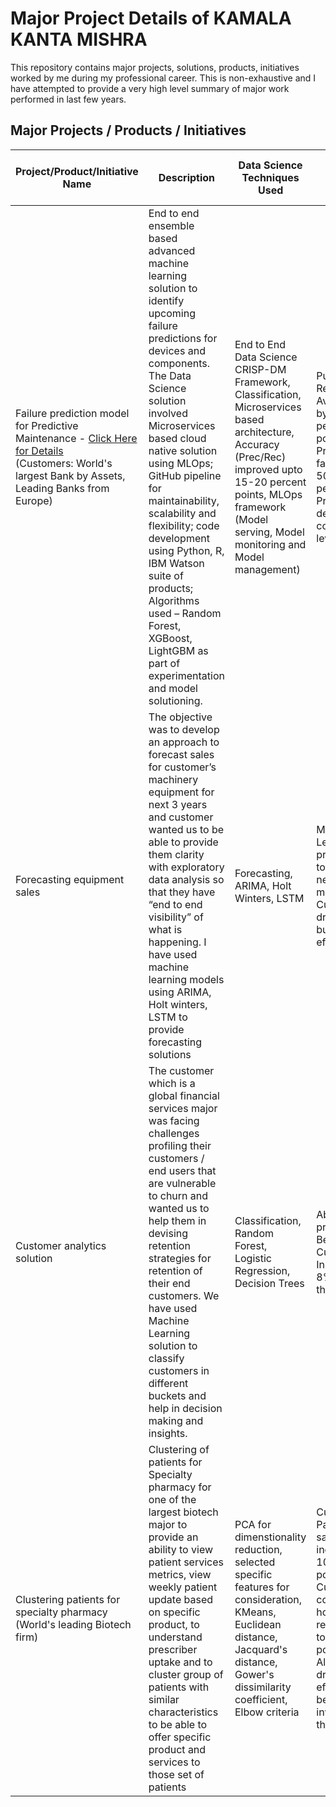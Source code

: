 # Major Project Details of KAMALA KANTA MISHRA
This repository contains major projects, solutions, products, initiatives worked by me during my professional career. This is non-exhaustive and I have attempted to provide a very high level summary of major work performed in last few years.

## Major Projects / Products / Initiatives 

Project/Product/Initiative Name | Description  | Data Science Techniques Used | Business Outcomes, Impact and Value
--------------------------------|--------------|------------------------------|------------------------------------
Failure prediction model for Predictive Maintenance - [Click Here for Details](/Project_PDM.md) <br> (Customers: World's largest Bank by Assets, Leading Banks from Europe) | End to end ensemble based advanced machine learning solution to identify upcoming failure predictions for devices and components. The Data Science solution involved Microservices based cloud native solution using MLOps; GitHub pipeline for maintainability, scalability and flexibility; code development using Python, R, IBM Watson suite of products; Algorithms used – Random Forest, XGBoost, LightGBM as part of experimentation and model solutioning. | End to End Data Science CRISP-DM Framework, Classification, Microservices based architecture, Accuracy (Prec/Rec) improved upto 15-20 percent points, MLOps framework (Model serving, Model monitoring and Model management) | Public Client Reference, Availability up by upto 2-3 percentage points, Prediction of failures up to 50% for future period, Predictions at device and component level
Forecasting equipment sales | The objective was to develop an approach to forecast sales for customer’s machinery equipment for next 3 years and customer wanted us to be able to provide them clarity with exploratory data analysis so that they have “end to end visibility” of what is happening. I have used machine learning models using ARIMA, Holt winters, LSTM to provide forecasting solutions | Forecasting, ARIMA, Holt Winters, LSTM | Machine Learning provides ability to forecast for next few months for Customer and drive their business effectively
Customer analytics solution | The customer which is a global financial services major was facing challenges profiling their customers / end users that are vulnerable to churn and wanted us to help them in devising retention strategies for retention of their end customers. We have used Machine Learning solution to classify customers in different buckets and help in decision making and insights. | Classification, Random Forest, Logistic Regression, Decision Trees | Ability to provide Next Best Offers to Customers and Increase up to 8%-10% of their revenue
Clustering patients for specialty pharmacy <br> (World's leading Biotech firm) | Clustering of patients for Specialty pharmacy for one of the largest biotech major to provide an ability to view patient services metrics, view weekly patient update based on specific product, to understand prescriber uptake and to cluster group of patients with similar characteristics to be able to offer specific product and services to those set of patients | PCA for dimenstionality reduction, selected specific features for consideration, KMeans, Euclidean distance, Jacquard's distance, Gower's dissimilarity coefficient, Elbow criteria | Customer / Patient satisfaction increase up to 10 percent points, Customer visit cost to hospitals reduced by up to 40 percent points, Alignment of drugs/products efficient due to better inventory of those products
